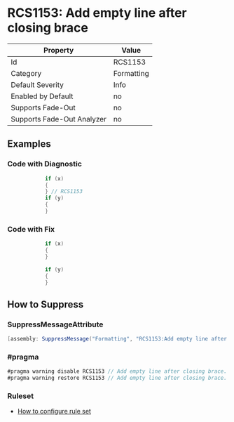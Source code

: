 # RCS1153: Add empty line after closing brace

Property | Value
--- | ---
Id|RCS1153
Category|Formatting
Default Severity|Info
Enabled by Default|no
Supports Fade\-Out|no
Supports Fade\-Out Analyzer|no

## Examples

### Code with Diagnostic

```csharp
            if (x)
            {
            } // RCS1153
            if (y)
            {
            }
```

### Code with Fix

```csharp
            if (x)
            {
            }

            if (y)
            {
            }
```

## How to Suppress

### SuppressMessageAttribute

```csharp
[assembly: SuppressMessage("Formatting", "RCS1153:Add empty line after closing brace.", Justification = "<Pending>")]
```

### \#pragma

```csharp
#pragma warning disable RCS1153 // Add empty line after closing brace.
#pragma warning restore RCS1153 // Add empty line after closing brace.
```

### Ruleset

* [How to configure rule set](../HowToConfigureAnalyzers.md)
